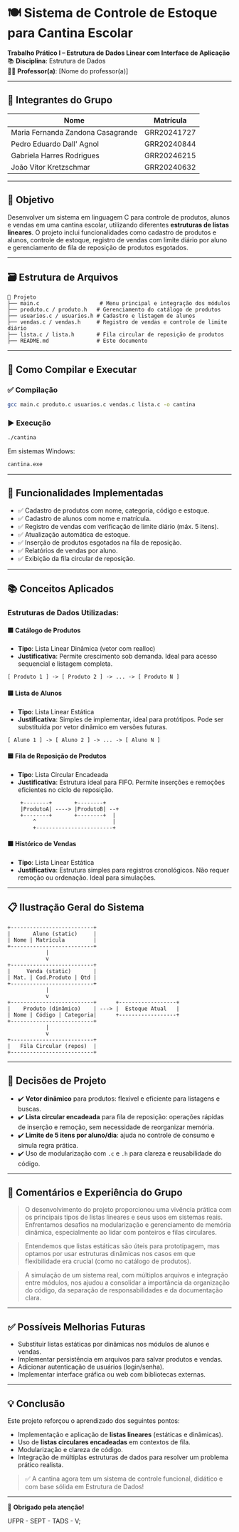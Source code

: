 # 🍽️ Sistema de Controle de Estoque para Cantina Escolar

**Trabalho Prático I – Estrutura de Dados Linear com Interface de Aplicação**  
📚 **Disciplina**: Estrutura de Dados  
👨‍🏫 **Professor(a)**: [Nome do professor(a)]

---

## 👥 Integrantes do Grupo

| Nome                                 | Matrícula    |
|--------------------------------------|--------------|
| Maria Fernanda Zandona Casagrande   | GRR20241727  |
| Pedro Eduardo Dall' Agnol           | GRR20240844  |
| Gabriela Harres Rodrigues           | GRR20246215  |
| João Vítor Kretzschmar              | GRR20240632  |

---

## 📌 Objetivo

Desenvolver um sistema em linguagem C para controle de produtos, alunos e vendas em uma cantina escolar, utilizando diferentes **estruturas de listas lineares**. O projeto inclui funcionalidades como cadastro de produtos e alunos, controle de estoque, registro de vendas com limite diário por aluno e gerenciamento de fila de reposição de produtos esgotados.

---

## 🗃️ Estrutura de Arquivos

```
📁 Projeto
├── main.c                   # Menu principal e integração dos módulos
├── produto.c / produto.h   # Gerenciamento do catálogo de produtos
├── usuarios.c / usuarios.h # Cadastro e listagem de alunos
├── vendas.c / vendas.h     # Registro de vendas e controle de limite diário
├── lista.c / lista.h       # Fila circular de reposição de produtos
├── README.md               # Este documento
```

---

## 🧪 Como Compilar e Executar

### ✅ Compilação

```bash
gcc main.c produto.c usuarios.c vendas.c lista.c -o cantina
```

### ▶️ Execução

```bash
./cantina
```

Em sistemas Windows:

```bash
cantina.exe
```

---

## 🧭 Funcionalidades Implementadas

- ✅ Cadastro de produtos com nome, categoria, código e estoque.
- ✅ Cadastro de alunos com nome e matrícula.
- ✅ Registro de vendas com verificação de limite diário (máx. 5 itens).
- ✅ Atualização automática de estoque.
- ✅ Inserção de produtos esgotados na fila de reposição.
- ✅ Relatórios de vendas por aluno.
- ✅ Exibição da fila circular de reposição.

---

## 📚 Conceitos Aplicados

### Estruturas de Dados Utilizadas:

#### 🟩 Catálogo de Produtos
- **Tipo**: Lista Linear Dinâmica (vetor com realloc)
- **Justificativa**: Permite crescimento sob demanda. Ideal para acesso sequencial e listagem completa.
```
[ Produto 1 ] -> [ Produto 2 ] -> ... -> [ Produto N ]
```

#### 🟨 Lista de Alunos
- **Tipo**: Lista Linear Estática
- **Justificativa**: Simples de implementar, ideal para protótipos. Pode ser substituída por vetor dinâmico em versões futuras.
```
[ Aluno 1 ] -> [ Aluno 2 ] -> ... -> [ Aluno N ]
```

#### 🟦 Fila de Reposição de Produtos
- **Tipo**: Lista Circular Encadeada
- **Justificativa**: Estrutura ideal para FIFO. Permite inserções e remoções eficientes no ciclo de reposição.
```
    +--------+       +--------+
    |ProdutoA| ----> |ProdutoB| --+
    +--------+       +--------+  |
        ^                        |
        +------------------------+
```

#### 🟧 Histórico de Vendas
- **Tipo**: Lista Linear Estática
- **Justificativa**: Estrutura simples para registros cronológicos. Não requer remoção ou ordenação. Ideal para simulações.

---

## 📋 Ilustração Geral do Sistema

```
+--------------------------+
|       Aluno (static)     |
| Nome | Matrícula         |
+--------------------------+
            |
            v
+--------------------------+
|     Venda (static)       |
| Mat. | Cod.Produto | Qtd |
+--------------------------+
            |
            v
+--------------------------+      +------------------+
|    Produto (dinâmico)    | ---> |  Estoque Atual   |
| Nome | Código | Categoria|      +------------------+
+--------------------------+
            |
            v
+--------------------------+
|   Fila Circular (repos)  |
+--------------------------+
```

---

## 🧠 Decisões de Projeto

- ✔️ **Vetor dinâmico** para produtos: flexível e eficiente para listagens e buscas.
- ✔️ **Lista circular encadeada** para fila de reposição: operações rápidas de inserção e remoção, sem necessidade de reorganizar memória.
- ✔️ **Limite de 5 itens por aluno/dia**: ajuda no controle de consumo e simula regra prática.
- ✔️ Uso de modularização com `.c` e `.h` para clareza e reusabilidade do código.

---

## 💬 Comentários e Experiência do Grupo

> O desenvolvimento do projeto proporcionou uma vivência prática com os principais tipos de listas lineares e seus usos em sistemas reais. Enfrentamos desafios na modularização e gerenciamento de memória dinâmica, especialmente ao lidar com ponteiros e filas circulares.

> Entendemos que listas estáticas são úteis para prototipagem, mas optamos por usar estruturas dinâmicas nos casos em que flexibilidade era crucial (como no catálogo de produtos).

> A simulação de um sistema real, com múltiplos arquivos e integração entre módulos, nos ajudou a consolidar a importância da organização do código, da separação de responsabilidades e da documentação clara.

---

## ✅ Possíveis Melhorias Futuras

- Substituir listas estáticas por dinâmicas nos módulos de alunos e vendas.
- Implementar persistência em arquivos para salvar produtos e vendas.
- Adicionar autenticação de usuários (login/senha).
- Implementar interface gráfica ou web com bibliotecas externas.

---

## 💡 Conclusão

Este projeto reforçou o aprendizado dos seguintes pontos:

- Implementação e aplicação de **listas lineares** (estáticas e dinâmicas).
- Uso de **listas circulares encadeadas** em contextos de fila.
- Modularização e clareza de código.
- Integração de múltiplas estruturas de dados para resolver um problema prático realista.

> ✅ A cantina agora tem um sistema de controle funcional, didático e com base sólida em Estrutura de Dados!

---

📌 **Obrigado pela atenção!**


UFPR - SEPT - TADS - V;

